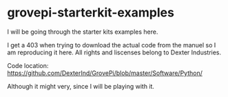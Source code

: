 # grovepi-starterkit-examples
I will be going through the starter kits examples here.

I get a 403 when trying to download the actual code from the manuel so I am reproducing it here. All rights and liscenses belong to Dexter Industries.

Code location: https://github.com/DexterInd/GrovePi/blob/master/Software/Python/

Although it might very, since I will be playing with it.
